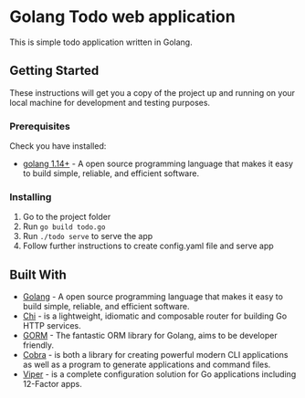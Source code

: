 # Golang Todo web application

This is simple todo application written in Golang.

## Getting Started

These instructions will get you a copy of the project up and running on your local machine for development and testing purposes.

### Prerequisites

Check you have installed:
  * [golang 1.14+](https://golang.org/) - A open source programming language that makes it easy to build simple, reliable, and efficient software.

### Installing

1. Go to the project folder
2. Run `go build todo.go`
3. Run `./todo serve` to serve the app
4. Follow further instructions to create config.yaml file and serve app

## Built With

* [Golang](https://golang.org/) - A open source programming language that makes it easy to build simple, reliable, and efficient software.
* [Chi](https://github.com/go-chi/chi) -  is a lightweight, idiomatic and composable router for building Go HTTP services.
* [GORM](https://gorm.io/) - The fantastic ORM library for Golang, aims to be developer friendly.
* [Cobra](https://github.com/spf13/cobra) - is both a library for creating powerful modern CLI applications as well as a program to generate applications and command files.
* [Viper](https://github.com/spf13/viper) - is a complete configuration solution for Go applications including 12-Factor apps.